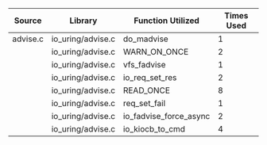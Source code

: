 | Source | Library | Function Utilized | Times Used |
|--------|---------|-------------------|------------|
| advise.c | io_uring/advise.c | do_madvise | 1 |
| | io_uring/advise.c | WARN_ON_ONCE | 2 |
| | io_uring/advise.c | vfs_fadvise | 1 |
| | io_uring/advise.c | io_req_set_res | 2 |
| | io_uring/advise.c | READ_ONCE | 8 |
| | io_uring/advise.c | req_set_fail | 1 |
| | io_uring/advise.c | io_fadvise_force_async | 2 |
| | io_uring/advise.c | io_kiocb_to_cmd | 4 |
